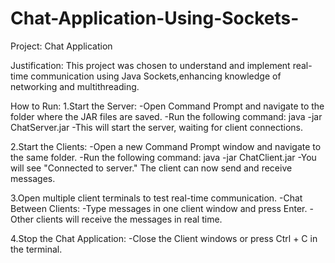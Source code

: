 # Chat-Application-Using-Sockets-

Project: Chat Application

Justification:
This project was chosen to understand and implement real-time communication using Java Sockets,enhancing knowledge of networking and multithreading.

How to Run:
1.Start the Server:
 -Open Command Prompt and navigate to the folder where the JAR files are saved.
 -Run the following command:
   java -jar ChatServer.jar
 -This will start the server, waiting for client connections.

2.Start the Clients:
 -Open a new Command Prompt window and navigate to the same folder.
 -Run the following command:
   java -jar ChatClient.jar
 -You will see "Connected to server." The client can now send and receive messages.

3.Open multiple client terminals to test real-time communication.
 -Chat Between Clients:
 -Type messages in one client window and press Enter.
 -Other clients will receive the messages in real time.

4.Stop the Chat Application:
 -Close the Client windows or press Ctrl + C in the    terminal.

